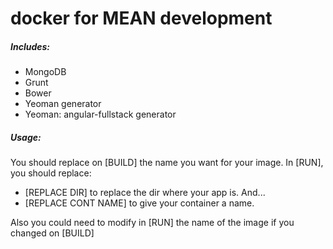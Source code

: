 # docker for MEAN development

##### Includes:
  - MongoDB
  - Grunt
  - Bower
  - Yeoman generator
  - Yeoman: angular-fullstack generator

##### Usage:
You should replace on [BUILD] the name you want for your image.
In [RUN], you should replace:
  - [REPLACE DIR] to replace the dir where your app is. And...
  - [REPLACE CONT NAME] to give your container a name.

Also you could need to modify in [RUN] the name of the image if you changed on [BUILD]